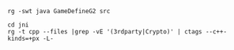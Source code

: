 
    rg -swt java GameDefineG2 src

    cd jni
    rg -t cpp --files |grep -vE '(3rdparty|Crypto)' | ctags --c++-kinds=+px -L-

